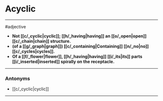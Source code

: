 # Acyclic
---
#adjective
- **Not [[c/_cyclic|cyclic]]; [[h/_having|having]] an [[o/_open|open]] [[c/_chain|chain]] structure.**
- **(of a [[g/_graph|graph]]) [[c/_containing|Containing]] [[n/_no|no]] [[c/_cycles|cycles]].**
- **Of a [[f/_flower|flower]], [[h/_having|having]] [[i/_its|its]] parts [[i/_inserted|inserted]] spirally on the receptacle.**
---
### Antonyms
- [[c/_cyclic|cyclic]]
---
